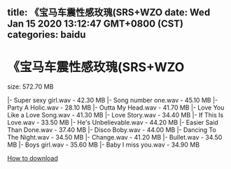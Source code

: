 
title: 《宝马车震性感玫瑰(SRS+WZO
date: Wed Jan 15 2020 13:12:47 GMT+0800 (CST)    
categories: baidu
---

# 《宝马车震性感玫瑰(SRS+WZO
size: 572.70 MB
 
 
|- Super sexy girl.wav - 42.30 MB
|- Song number one.wav - 45.10 MB
|- Party A Holic.wav - 28.10 MB
|- Outta My Head.wav - 41.70 MB
|- Love You Like a Love Song.wav - 41.30 MB
|- Love Story.wav - 34.40 MB
|- If This Is Love.wav - 33.50 MB
|- He's Unbelievable.wav - 44.20 MB
|- Easier Said Than Done.wav - 37.40 MB
|- Disco Boby.wav - 44.00 MB
|- Dancing To The Night.wav - 34.50 MB
|- Change.wav - 41.20 MB
|- Bullet.wav - 34.50 MB
|- Boys girl.wav - 35.60 MB
|- Baby I miss you.wav - 34.90 MB

[How to download](https://bpcam.bemobtrk.com/go/2ceec3aa-1ca2-46d6-b9ff-aaa5c184517c?jno=79)